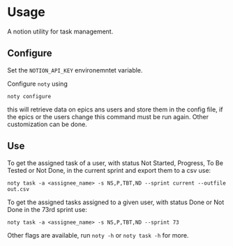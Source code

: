 # Usage
A notion utility for task management.

## Configure
Set the `NOTION_API_KEY` environemntet variable.

Configure `noty` using
```
noty configure
```
this will retrieve data on epics ans users and store them in the config file,
if the epics or the users change this command must be run again. Other
customization can be done.

## Use
To get the assigned task of a user, with status Not Started, Progress,
To Be Tested or Not Done, in the current sprint and export them to a csv use:
```
noty task -a <assignee_name> -s NS,P,TBT,ND --sprint current --outfile out.csv
```

To get the assigned tasks assigned to a given user, with status Done or Not Done
in the 73rd sprint use:
```
noty task -a <assignee_name> -s NS,P,TBT,ND --sprint 73
```

Other flags are available, run `noty -h` or `noty task -h` for more.
